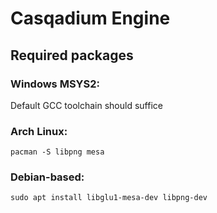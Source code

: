 # Casqadium Engine



## Required packages

### Windows MSYS2:

Default GCC toolchain should suffice

### Arch Linux:
```
pacman -S libpng mesa
```

### Debian-based:
```
sudo apt install libglu1-mesa-dev libpng-dev
```
